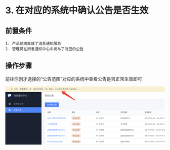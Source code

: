 # 3. 在对应的系统中确认公告是否生效


## 前置条件
```text
1. 产品前端集成了消息通知服务
2. 管理员在消息通知中心中发布了对应的公告
```

## 操作步骤

前往你刚才选择的“公告范围”对应的系统中查看公告是否正常生效即可

![image-20240805164044697](media/image-20240805164044697.png)
